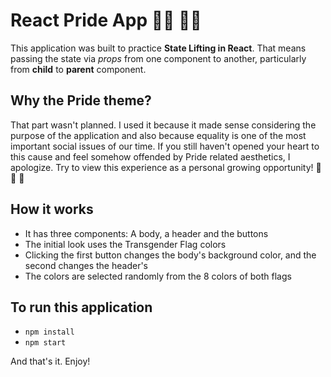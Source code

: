 # React Pride App 🏳️‍🌈 🏳️‍⚧️

This application was built to practice **State Lifting in React**. That means passing the state via _props_ from one component to another, particularly from **child** to **parent** component.

## Why the Pride theme?

That part wasn't planned. I used it because it made sense considering the purpose of the application and also because equality is one of the most important social issues of our time. If you still haven't opened your heart to this cause and feel somehow offended by Pride related aesthetics, I apologize. Try to view this experience as a personal growing opportunity! 🌈 🌈 🌈

## How it works

-   It has three components: A body, a header and the buttons
-   The initial look uses the Transgender Flag colors
-   Clicking the first button changes the body's background color, and the second changes the header's
-   The colors are selected randomly from the 8 colors of both flags

## To run this application

-   `npm install`
-   `npm start`

And that's it. Enjoy!
